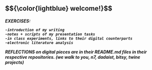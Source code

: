 <h2> $${\color{lightblue} welcome!}$$ </h2>

<h5>
EXERCISES: 

    -introduction of my writing
    -notes + scripts of my presentation tasks
    -in class experiments, links to their digital counterparts
    -electronic literature analysis
    
REFLECTIONS on digital pieces are in their README.md files in their respective repositories. 
(we walk to you, n7, dadaist, bitsy, twine projects)
  </h5>


